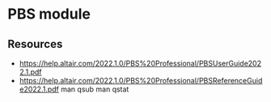 # PBS module


## Resources

- https://help.altair.com/2022.1.0/PBS%20Professional/PBSUserGuide2022.1.pdf
- https://help.altair.com/2022.1.0/PBS%20Professional/PBSReferenceGuide2022.1.pdf
    man qsub
    man qstat
